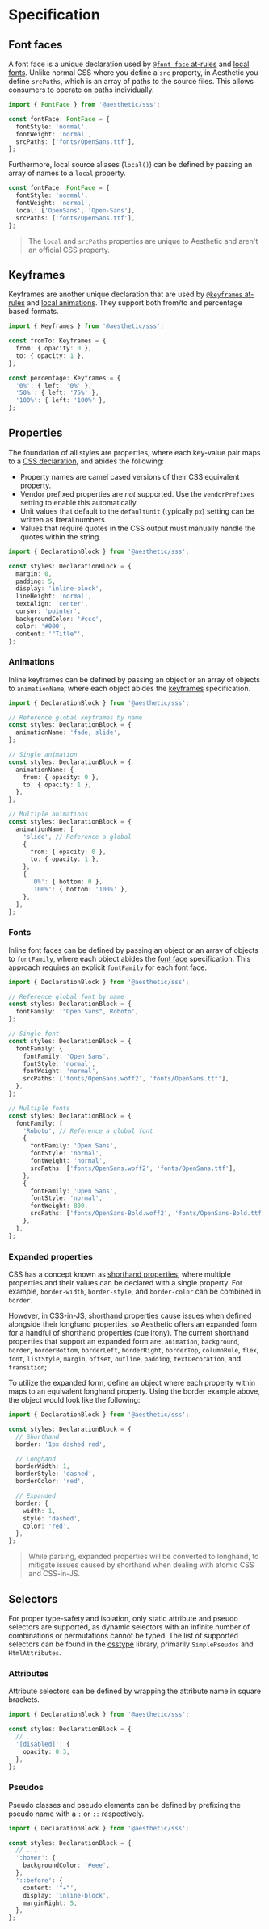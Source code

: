 # Specification

## Font faces

A font face is a unique declaration used by [`@font-face` at-rules](./global.md#font-face) and
[local fonts](#fonts). Unlike normal CSS where you define a `src` property, in Aesthetic you define
`srcPaths`, which is an array of paths to the source files. This allows consumers to operate on
paths individually.

```ts
import { FontFace } from '@aesthetic/sss';

const fontFace: FontFace = {
  fontStyle: 'normal',
  fontWeight: 'normal',
  srcPaths: ['fonts/OpenSans.ttf'],
};
```

Furthermore, local source aliases (`local()`) can be defined by passing an array of names to a
`local` property.

```ts
const fontFace: FontFace = {
  fontStyle: 'normal',
  fontWeight: 'normal',
  local: ['OpenSans', 'Open-Sans'],
  srcPaths: ['fonts/OpenSans.ttf'],
};
```

> The `local` and `srcPaths` properties are unique to Aesthetic and aren't an official CSS property.

## Keyframes

Keyframes are another unique declaration that are used by
[`@keyframes` at-rules](./global.md#keyframes) and [local animations](#animations). They support
both from/to and percentage based formats.

```ts
import { Keyframes } from '@aesthetic/sss';

const fromTo: Keyframes = {
  from: { opacity: 0 },
  to: { opacity: 1 },
};

const percentage: Keyframes = {
  '0%': { left: '0%' },
  '50%': { left: '75%' },
  '100%': { left: '100%' },
};
```

## Properties

The foundation of all styles are properties, where each key-value pair maps to a
[CSS declaration](https://developer.mozilla.org/en-US/docs/Web/CSS/Syntax#CSS_declarations), and
abides the following:

- Property names are camel cased versions of their CSS equivalent property.
- Vendor prefixed properties are _not_ supported. Use the `vendorPrefixes` setting to enable this
  automatically.
- Unit values that default to the `defaultUnit` (typically `px`) setting can be written as literal
  numbers.
- Values that require quotes in the CSS output must manually handle the quotes within the string.

```ts
import { DeclarationBlock } from '@aesthetic/sss';

const styles: DeclarationBlock = {
  margin: 0,
  padding: 5,
  display: 'inline-block',
  lineHeight: 'normal',
  textAlign: 'center',
  cursor: 'pointer',
  backgroundColor: '#ccc',
  color: '#000',
  content: '"Title"',
};
```

### Animations

Inline keyframes can be defined by passing an object or an array of objects to `animationName`,
where each object abides the [keyframes](#keyframes) specification.

```ts
import { DeclarationBlock } from '@aesthetic/sss';

// Reference global keyframes by name
const styles: DeclarationBlock = {
  animationName: 'fade, slide',
};

// Single animation
const styles: DeclarationBlock = {
  animationName: {
    from: { opacity: 0 },
    to: { opacity: 1 },
  },
};

// Multiple animations
const styles: DeclarationBlock = {
  animationName: [
    'slide', // Reference a global
    {
      from: { opacity: 0 },
      to: { opacity: 1 },
    },
    {
      '0%': { bottom: 0 },
      '100%': { bottom: '100%' },
    },
  ],
};
```

### Fonts

Inline font faces can be defined by passing an object or an array of objects to `fontFamily`, where
each object abides the [font face](#font-face) specification. This approach requires an explicit
`fontFamily` for each font face.

```ts
import { DeclarationBlock } from '@aesthetic/sss';

// Reference global font by name
const styles: DeclarationBlock = {
  fontFamily: '"Open Sans", Roboto',
};

// Single font
const styles: DeclarationBlock = {
  fontFamily: {
    fontFamily: 'Open Sans',
    fontStyle: 'normal',
    fontWeight: 'normal',
    srcPaths: ['fonts/OpenSans.woff2', 'fonts/OpenSans.ttf'],
  },
};

// Multiple fonts
const styles: DeclarationBlock = {
  fontFamily: [
    'Roboto', // Reference a global font
    {
      fontFamily: 'Open Sans',
      fontStyle: 'normal',
      fontWeight: 'normal',
      srcPaths: ['fonts/OpenSans.woff2', 'fonts/OpenSans.ttf'],
    },
    {
      fontFamily: 'Open Sans',
      fontStyle: 'normal',
      fontWeight: 800,
      srcPaths: ['fonts/OpenSans-Bold.woff2', 'fonts/OpenSans-Bold.ttf'],
    },
  ],
};
```

### Expanded properties

CSS has a concept known as
[shorthand properties](https://developer.mozilla.org/en-US/docs/Web/CSS/Shorthand_properties), where
multiple properties and their values can be declared with a single property. For example,
`border-width`, `border-style`, and `border-color` can be combined in `border`.

However, in CSS-in-JS, shorthand properties cause issues when defined alongside their longhand
properties, so Aesthetic offers an expanded form for a handful of shorthand properties (cue irony).
The current shorthand properties that support an expanded form are: `animation`, `background`,
`border`, `borderBottom`, `borderLeft`, `borderRight`, `borderTop`, `columnRule`, `flex`, `font`,
`listStyle`, `margin`, `offset`, `outline`, `padding`, `textDecoration`, and `transition`;

To utilize the expanded form, define an object where each property within maps to an equivalent
longhand property. Using the border example above, the object would look like the following:

```ts
import { DeclarationBlock } from '@aesthetic/sss';

const styles: DeclarationBlock = {
  // Shorthand
  border: '1px dashed red',

  // Longhand
  borderWidth: 1,
  borderStyle: 'dashed',
  borderColor: 'red',

  // Expanded
  border: {
    width: 1,
    style: 'dashed',
    color: 'red',
  },
};
```

> While parsing, expanded properties will be converted to longhand, to mitigate issues caused by
> shorthand when dealing with atomic CSS and CSS-in-JS.

## Selectors

For proper type-safety and isolation, only static attribute and pseudo selectors are supported, as
dynamic selectors with an infinite number of combinations or permutations cannot be typed. The list
of supported selectors can be found in the [csstype](https://github.com/frenic/csstype) library,
primarily `SimplePseudos` and `HtmlAttributes`.

### Attributes

Attribute selectors can be defined by wrapping the attribute name in square brackets.

```ts
import { DeclarationBlock } from '@aesthetic/sss';

const styles: DeclarationBlock = {
  // ...
  '[disabled]': {
    opacity: 0.3,
  },
};
```

### Pseudos

Pseudo classes and pseudo elements can be defined by prefixing the pseudo name with a `:` or `::`
respectively.

```ts
import { DeclarationBlock } from '@aesthetic/sss';

const styles: DeclarationBlock = {
  // ...
  ':hover': {
    backgroundColor: '#eee',
  },
  '::before': {
    content: '"★"',
    display: 'inline-block',
    marginRight: 5,
  },
};
```
